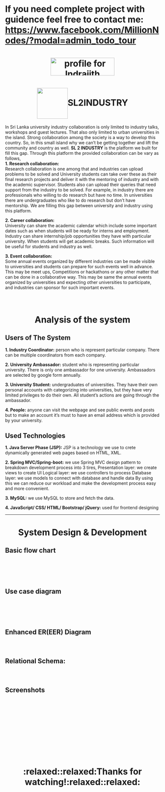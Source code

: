 # If you need complete project with guidence feel free to contact me: https://www.facebook.com/MillionNodes/?modal=admin_todo_tour
<h1 align="middle"><a href="https://stackexchange.com/users/11078123/indrajith-ekanayake"><img src="https://stackexchange.com/users/flair/11078123.png" width="208" height="58" alt="profile for Indrajith Ekanayake on Stack Exchange, a network of free, community-driven Q&amp;A sites" title="profile for Indrajith Ekanayake on Stack Exchange, a network of free, community-driven Q&amp;A sites" /></a></h1>

<h1 align="middle"><img align="center" src="https://github.com/Semicolon10/SL2INDUSTRY/blob/master/images/Logo.png" alt="" width="100"   >SL2INDUSTRY</h1>


In Sri Lanka university industry collaboration is only limited to industry talks, workshops and guest lectures. That also only limited to urban universities in the island. Strong collaboration among the society is a way to develop this country. So, in this small island why we can’t be getting together and lift the community and country as well.  **SL 2 INDUSTRY** is the platform we built for fill this gap. Through this platform the provided collaboration can be vary as follows,<br>
**1.	Research collaboration:**<br>
Research collaboration is one among that and industries can upload problems to be solved and University students can take over these as their final research projects and deliver it with the mentoring of industry and with the academic supervisor. Students also can upload their queries that need support from the industry to be solved.
For example, in industry there are professionals who willing to do research but have no time. In universities there are undergraduates who like to do research but don’t have mentorship. We are filling this gap between university and industry using this platform.<br>

**2.	Career collaboration:**<br>
University can share the academic calendar which include some important dates such as when students will be ready for interns and employment. Industry can share internship/job opportunities they have with particular university. When students will get academic breaks. Such information will be useful for students and industry as well.<br>

**3.	Event collaboration:**<br>
Some annual events organized by different industries can be made visible to universities and students can prepare for such events well in advance. This may be meet ups, Competitions or hackathons or any other matter that can be done in a collaborative way. This may be same the annual events organized by universities and expecting other universities to participate, and industries can sponsor for such important events.
<h1 align="middle"><img align="center" src="https://github.com/Semicolon10/SL2INDUSTRY/blob/master/images/UserStory.JPG" alt=""  ></h1>

<h1 align="middle">Analysis of the system</h1>
<h2>Users of The System</h2>

**1.	Industry Coordinator:** person who is represent particular company. There can be multiple coordinators from each company. 

**2.	University Ambassador:** student who is representing particular university. There is only one ambassador for one university. Ambassadors are selected by google form annually.

**3.	University Student:** undergraduates of universities. They have their own personal accounts with categorizing into universities, but they have very limited privileges to do their own. All student’s actions are going through the ambassador.

**4.	People:** anyone can visit the webpage and see public events and posts but to make an account it’s must to have an email address which is provided by your university.

<h2>Used Technologies</h2>

**1.	Java Server Phase (JSP):** JSP is a technology we use to crete dynamically generated web pages based on HTML, XML.

**2.	Spring MVC/Spring-boot:** we use Spring MVC design pattern to breakdown development process into 3 tires,
Presentation layer: we create views to create UI
Logical layer: we use controllers to process
Database layer: we use models to connect with database and handle data
By using this we can reduce our workload and make the development process easy and more convenient.

**3.	MySQL:** we use MySQL to store and fetch the data.

**4.	JavaScript/ CSS/ HTML/ Bootstrap/ jQuery:** used for frontend designing

***
<h1 align="middle">System Design & Development</h1>
<h2>Basic flow chart</h2>

<h1 align="middle"><img align="center" src="https://github.com/Semicolon10/SL2INDUSTRY/blob/master/images/flowdiagram.JPG" alt=""  ></h1>

<h1 align="middle"><img align="center" src="https://github.com/Semicolon10/SL2INDUSTRY/blob/master/images/websitemap.JPG" alt=""  ></h1>

<h2>Use case diagram</h2>
<h1 align="middle"><img align="center" src="https://github.com/Semicolon10/SL2INDUSTRY/blob/master/images/usecase.jpg" alt=""  ></h1>

<h1 align="middle"><img align="center" src="https://github.com/Semicolon10/SL2INDUSTRY/blob/master/images/class.JPG" alt=""  ></h1>

<h2>Enhanced ER(EER) Diagram</h2>
<h1 align="middle"><img align="center" src="https://github.com/Semicolon10/SL2INDUSTRY/blob/master/images/eer.jpg" alt=""  ></h1>


<h2>Relational Schema:</h2>
<h1 align="middle"><img align="center" src="https://github.com/Semicolon10/SL2INDUSTRY/blob/master/images/relationalschema.jpg" alt=""  ></h1>

<h2>Screenshots</h2>
<h1 align="middle"><img align="center" src="https://github.com/Semicolon10/SL2INDUSTRY/blob/master/images/screencapture-localhost-63342-web-index-html-2019-04-07-12_29_21.png" alt=""  ></h1>

<h1 align="middle"><img align="center" src="https://github.com/Semicolon10/SL2INDUSTRY/blob/master/images/screencapture-localhost-8080-SL2INDUSTRY-course-detail-html-2019-04-07-22_57_37.png" alt=""  ></h1>

<h1 align="middle"><img align="center" src="https://github.com/Semicolon10/SL2INDUSTRY/blob/master/images/screencapture-localhost-8080-SL2INDUSTRY-vision-html-2019-04-07-22_58_54.png" alt=""  ></h1>

<h1 align="middle"><img align="center" src="https://github.com/Semicolon10/SL2INDUSTRY/blob/master/images/screencapture-localhost-8080-SL2INDUSTRY-contact-html-2019-04-07-23_18_41.png" alt=""  ></h1>

<h1 align="middle"><img align="center" src="https://github.com/Semicolon10/SL2INDUSTRY/blob/master/images/screencapture-localhost-63342-web-SL2INDUSTRY-index-html-2019-04-07-23_30_49.png" alt=""  ></h1>

<h1 align="middle">:relaxed::relaxed:Thanks for watching!:relaxed::relaxed:</h1>  

